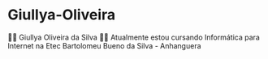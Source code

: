 # Giullya-Oliveira
👩‍💼 Giullya Oliveira da Silva 
👨‍💻 Atualmente estou cursando Informática para Internet na Etec Bartolomeu Bueno da Silva - Anhanguera 


